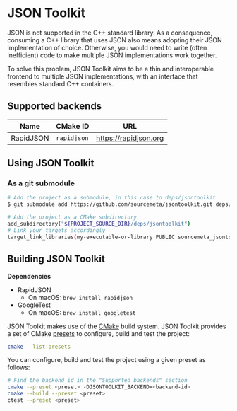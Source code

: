 JSON Toolkit
============

JSON is not supported in the C++ standard library. As a consequence, consuming
a C++ library that uses JSON also means adopting their JSON implementation of
choice. Otherwise, you would need to write (often inefficient) code to make
multiple JSON implementations work together.

To solve this problem, JSON Toolkit aims to be a thin and interoperable
frontend to multiple JSON implementations, with an interface that resembles
standard C++ containers.

Supported backends
------------------

| Name      | CMake ID    | URL                   |
|-----------|-------------|-----------------------|
| RapidJSON | `rapidjson` | https://rapidjson.org |

Using JSON Toolkit
------------------

### As a git submodule

```sh
# Add the project as a submodule, in this case to deps/jsontoolkit
$ git submodule add https://github.com/sourcemeta/jsontoolkit.git deps/jsontoolkit

# Add the project as a CMake subdirectory
add_subdirectory("${PROJECT_SOURCE_DIR}/deps/jsontoolkit")
# Link your targets accordingly
target_link_libraries(my-executable-or-library PUBLIC sourcemeta_jsontoolkit)
```

Building JSON Toolkit
---------------------

**Dependencies**

- RapidJSON
  - On macOS: `brew install rapidjson`
- GoogleTest
  - On macOS: `brew install googletest`

JSON Toolkit makes use of the [CMake](https://cmake.org) build system.  JSON
Toolkit provides a set of CMake
[presets](https://cmake.org/cmake/help/latest/manual/cmake-presets.7.html) to
configure, build and test the project:

```sh
cmake --list-presets
```

You can configure, build and test the project using a given preset as follows:

```sh
# Find the backend id in the "Supported backends" section
cmake --preset <preset> -DJSONTOOLKIT_BACKEND=<backend-id>
cmake --build --preset <preset>
ctest --preset <preset>
```
